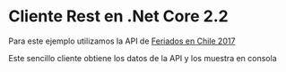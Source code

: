 # Cliente Rest en .Net Core 2.2

Para este ejemplo utilizamos la API de [Feriados en Chile 2017](https://feriados-cl-api.herokuapp.com/)

Este sencillo cliente obtiene los datos de la API y los muestra en consola